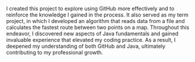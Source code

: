 I created this project to explore using GitHub more effectively and to reinforce the knowledge I gained in the process. It also served as my term project, in which I developed an algorithm that reads data from a file and calculates the fastest route between two points on a map. Throughout this endeavor, I discovered new aspects of Java fundamentals and gained invaluable experience that elevated my coding practice. As a result, I deepened my understanding of both GitHub and Java, ultimately contributing to my professional growth.
